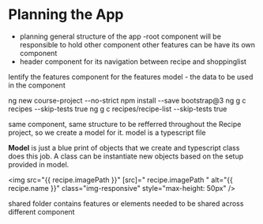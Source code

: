 # Planning the App

- planning general structure of the app
  -root component will be responsible to hold other component
  other features can be have its own component
- header component for its navigation between recipe and shoppinglist

Ientify the features
component for the features
model - the data to be used in the component

ng new course-project --no-strict
npm install --save bootstrap@3
ng g c recipes --skip-tests true
ng g c recipes/recipe-list --skip-tests true

same component, same structure to be refferred throughout the Recipe project, so we create a model for it.
model is a typescript file

**Model** is just a blue print of objects that we create and typescript class does this job. A class can be instantiate new objects based on the setup provided in model.

\<img
src="{{ recipe.imagePath }}"
[src]=" recipe.imagePath "
alt="{{ recipe.name }}"
class="img-responsive"
style="max-height: 50px"
/>

shared folder contains features or elements needed to be shared across different component
